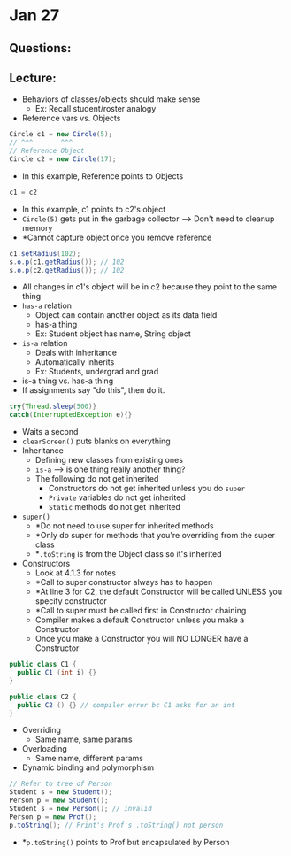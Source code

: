 # Jan 27

## Questions:


## Lecture:
- Behaviors of classes/objects should make sense
  - Ex: Recall student/roster analogy
- Reference vars vs. Objects
```java
Circle c1 = new Circle(5);
// ^^^       ^^^
// Reference Object
Circle c2 = new Circle(17);
```
- In this example, Reference points to Objects
```java
c1 = c2
```
- In this example, c1 points to c2's object
- `Circle(5)` gets put in the garbage collector --> Don't need to cleanup memory
- \*Cannot capture object once you remove reference
```java
c1.setRadius(102);
s.o.p(c1.getRadius()); // 102
s.o.p(c2.getRadius()); // 102
```
- All changes in c1's object will be in c2 because they point to the same thing
- `has-a` relation
  - Object can contain another object as its data field
  - has-a thing
  - Ex: Student object has name, String object
- `is-a` relation
  - Deals with inheritance
  - Automatically inherits
  - Ex: Students, undergrad and grad
- is-a thing vs. has-a thing
- If assignments say "do this", then do it.
```java
try{Thread.sleep(500)}
catch(InterruptedException e){}
```
- Waits a second
- `clearScreen()` puts blanks on everything
- Inheritance
  - Defining new classes from existing ones
  - `is-a` --> is one thing really another thing?
  - The following do not get inherited
    - Constructors do not get inherited unless you do `super`
    - `Private` variables do not get inherited
    - `Static` methods do not get inherited
- `super()`
  - \*Do not need to use super for inherited methods
  - \*Only do super for methods that you're overriding from the super class
  - \*`.toString` is from the Object class so it's inherited
- Constructors
  - Look at 4.1.3 for notes
  - \*Call to super constructor always has to happen
  - \*At line 3 for C2, the default Constructor will be called UNLESS you specify constructor
  - \*Call to super must be called first in Constructor chaining
  - Compiler makes a default Constructor unless you make a Constructor
  - Once you make a Constructor you will NO LONGER have a Constructor
```java
public class C1 { 
  public C1 (int i) {}
}

public class C2 {
  public C2 () {} // compiler error bc C1 asks for an int
}
```
- Overriding
  - Same name, same params
- Overloading
  - Same name, different params
- Dynamic binding and polymorphism
```java
// Refer to tree of Person
Student s = new Student();
Person p = new Student();
Student s = new Person(); // invalid
Person p = new Prof(); 
p.toString(); // Print's Prof's .toString() not person
```
- \*`p.toString()` points to Prof but encapsulated by Person

